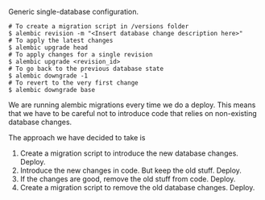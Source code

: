 Generic single-database configuration.

```
# To create a migration script in /versions folder
$ alembic revision -m "<Insert database change description here>" 
# To apply the latest changes
$ alembic upgrade head
# To apply changes for a single revision
$ alembic upgrade <revision_id>
# To go back to the previous database state
$ alembic downgrade -1
# To revert to the very first change
$ alembic downgrade base
```

We are running alembic migrations every time we do a deploy. This means that we
have to be careful not to introduce code that relies on non-existing database
changes.

The approach we have decided to take is
1. Create a migration script to introduce the new database changes. Deploy.
2. Introduce the new changes in code. But keep the old stuff. Deploy.
3. If the changes are good, remove the old stuff from code. Deploy.
4. Create a migration script to remove the old database changes. Deploy.

